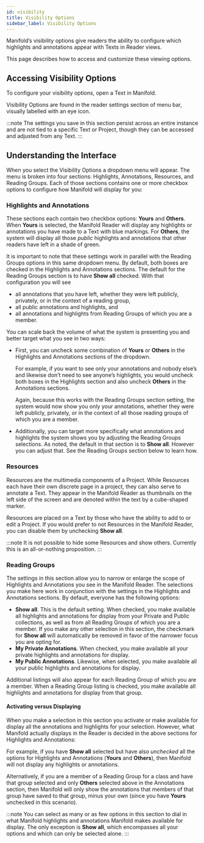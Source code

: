 ```yaml
---
id: visibility
title: Visibility Options
sidebar_label: Visibility Options
---
```


Manifold’s visibility options give readers the ability to configure which highlights and annotations appear with Texts in Reader views.

This page describes how to access and customize these viewing options.

## Accessing Visibility Options

To configure your visibility options, open a Text in Manifold. 

Visibility Options are found in the reader settings section of menu bar, visually labelled with an eye icon.

:::note
The settings you save in this section persist across an entire instance and are not tied to a specific Text or Project, though they can be accessed and adjusted from any Text.
:::

## Understanding the Interface

When you select the Visibility Options a dropdown menu will appear. The menu is broken into four sections: Highlights, Annotations, Resources, and Reading Groups. Each of those sections contains one or more checkbox options to configure how Manifold will display for you:

### Highlights and Annotations

These sections each contain two checkbox options: **Yours** and **Others**. When **Yours** is selected, the Manifold Reader will display any highlights or annotations you have made to a Text with blue markings. For **Others**, the system will display all those *public* highlights and annotations that other readers have left in a shade of green.

It is important to note that these settings work in parallel with the Reading Groups options in this same dropdown menu. By default, both boxes are checked in the Highlights and Annotations sections. The default for the Reading Groups section is to have **Show all** checked. With that configuration you will see 

- all annotations that you have left, whether they were left publicly, privately, or in the context of a reading group,
-  all public annotations and highlights, and
-  all annotations and highlights from Reading Groups of which you are a member.

You can scale back the volume of what the system is presenting you and better target what you see in two ways:

-  First, you can uncheck some combination of **Yours** or **Others** in the Highlights and Annotations sections of the dropdown.

   For example, if you  want to see only your annotations and nobody else’s and likewise don’t need to see anyone’s highlights, you would uncheck both boxes in the Highlights section and also uncheck **Others** in the Annotations sections.

   Again, because this works with the Reading Groups section setting, the system would now show you only your annotations, whether they were left publicly, privately, or in the context of all those reading groups of which you are a member.

-  Additionally, you can target more specifically what annotations and highlights the system shows you by adjusting the Reading Groups selections. As noted, the default in that section is to **Show all**. However you can adjust that. See the Reading Groups section below to learn how.

### Resources

Resources are the multimedia components of a Project. While Resources each have their own discrete page in a project, they can also serve to annotate a Text. They appear in the Manifold Reader as thumbnails on the left side of the screen and are denoted within the text by a cube-shaped marker.

Resources are placed on a Text by those who have the ability to add to or edit a Project. If you would prefer to not Resources in the Manifold Reader, you can disable them by unchecking **Show all**.

:::note
It is not possible to hide some Resources and show others. Currently this is an all-or-nothing proposition.
:::

### Reading Groups

The settings in this section allow you to narrow or enlarge the scope of Highlights and Annotations you see in the Manifold Reader. The selections you make here work in conjunction with the settings in the Highlights and Annotations sections. By default, everyone has the following options:

- **Show all**. This is the default setting. When checked, you make available all highlights and annotations for display from your Private and Public collections, as well as from all Reading Groups of which you are a member. If you make any other selection in this section, the checkmark for **Show all** will automatically be removed in favor of the narrower focus you are opting for.
- **My Private Annotations**. When checked, you make available all your private highlights and annotations for display.
- **My Public Annotations**. Likewise, when selected, you make available all your public highlights and annotations for display.

Additional listings will also appear for each Reading Group of which you are a member. When a Reading Group listing is checked, you make available all highlights and annotations for display from that group.

#### Activating versus Displaying

When you make a selection in this section you activate or make available for display all the annotations and highlights for your selection. However, what Manifold actually displays in the Reader is decided in the above sections for Highlights and Annotations:

For example, if you have **Show all** selected but have also *unchecked* all the options for Highlights and Annotations (**Yours** and **Others**), then Manifold will not display any highlights or annotations.

Alternatively, if you are a member of a Reading Group for a class and have that group selected and only **Others** selected above in the Annotations section, then Manifold will only show the annotations that members of that group have saved to that group, minus your own (since you have **Yours** unchecked in this scenario).

:::note
You can select as many or as few options in this section to dial in what Manifold highlights and annotations Manifold makes available for display. The only exception is **Show all**, which encompasses all your options and which can only be selected alone.
:::
